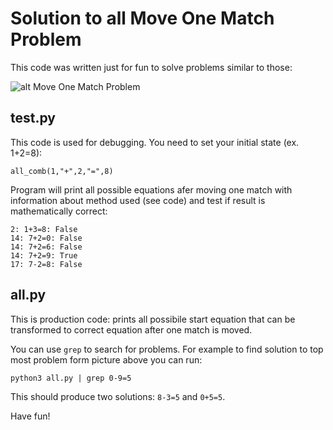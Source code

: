 # Solution to all Move One Match Problem

This code was written just for fun to solve problems similar to those:

![alt Move One Match Problem](http://morony.pl/wp-content/uploads/2016/11/IMG_1110-1024x503.jpg "Move One Match Problem")

## test.py

This code is used for debugging. You need to set your initial state (ex. 1+2=8):

```
all_comb(1,"+",2,"=",8)
```
 
Program will print all possible equations afer moving one match with information about method used (see code) and test if result is mathematically correct:

```
2: 1+3=8: False
14: 7+2=0: False
14: 7+2=6: False
14: 7+2=9: True
17: 7-2=8: False
```

## all.py

This is production code: prints all possibile start equation that can be transformed to correct equation after one match is moved.

You can use `grep` to search for problems. For example to find solution to top most problem form picture above you can run:
```
python3 all.py | grep 0-9=5
```

This should produce two solutions: `8-3=5` and `0+5=5`.

Have fun!